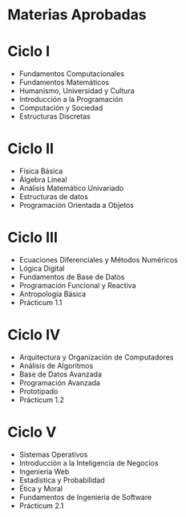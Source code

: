 # Materias Aprobadas

#  Ciclo I
- Fundamentos Computacionales
- Fundamentos Matemáticos
- Humanismo, Universidad y Cultura
- Introducción a la Programación
- Computación y Sociedad
- Estructuras Discretas
# Ciclo II
- Física Básica
- Álgebra  Lineal
- Análisis Matemático Univariado
- Estructuras de datos
- Programación Orientada a Objetos
# Ciclo III
- Ecuaciones Diferenciales y Métodos Numéricos
- Lógica Digital
- Fundamentos de Base de Datos
- Programación Funcional y Reactiva
- Antropología Básica
- Prácticum 1.1
# Ciclo IV
- Arquitectura y Organización de Computadores
- Análisis de Algoritmos
- Base de Datos Avanzada
- Programación Avanzada
- Prototipado
- Prácticum 1.2
# Ciclo V
- Sistemas Operativos
- Introducción a la Inteligencia de Negocios
- Ingeniería Web
- Estadística y Probabilidad
- Ética y Moral
- Fundamentos de Ingeniería de Software
- Prácticum 2.1